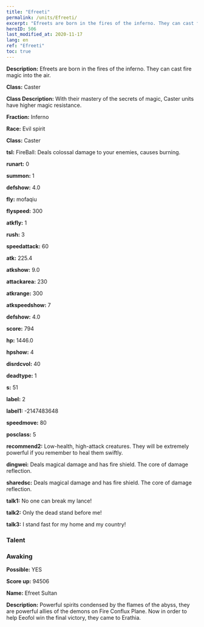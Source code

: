 ```yaml
---
title: "Efreeti"
permalink: /units/Efreeti/
excerpt: "Efreets are born in the fires of the inferno. They can cast fire magic into the air."
heroID: 506
last_modified_at: 2020-11-17
lang: en
ref: "Efreeti"
toc: true
---
```

 **Description:** Efreets are born in the fires of the inferno. They can cast fire magic into the air.

 **Class:** Caster

 **Class Description:** With their mastery of the secrets of magic, Caster units have higher magic resistance.

 **Fraction:** Inferno

 **Race:** Evil spirit

 **Class:** Caster

 **tsl:** FireBall: Deals colossal damage to your enemies, causes burning.

 **runart:** 0

 **summon:** 1

 **defshow:** 4.0

 **fly:** mofaqiu

 **flyspeed:** 300

 **atkfly:** 1

 **rush:** 3

 **speedattack:** 60

 **atk:** 225.4

 **atkshow:** 9.0

 **attackarea:** 230

 **atkrange:** 300

 **atkspeedshow:** 7

 **defshow:** 4.0

 **score:** 794

 **hp:** 1446.0

 **hpshow:** 4

 **disrdcvol:** 40

 **deadtype:** 1

 **s:** 51

 **label:** 2

 **label1:** -2147483648

 **speedmove:** 80

 **posclass:** 5

 **recommend2:** Low-health, high-attack creatures. They will be extremely powerful if you remember to heal them swiftly.

 **dingwei:** Deals magical damage and has fire shield. The core of damage reflection.

 **sharedsc:** Deals magical damage and has fire shield. The core of damage reflection.

 **talk1:** No one can break my lance!

 **talk2:** Only the dead stand before me!

 **talk3:** I stand fast for my home and my country!

### Talent
### Awaking
 **Possible:** YES

 **Score up:** 94506

 **Name:** Efreet Sultan

 **Description:** Powerful spirits condensed by the flames of the abyss, they are powerful allies of the demons on Fire Conflux Plane. Now in order to help Eeofol win the final victory, they came to Erathia.

